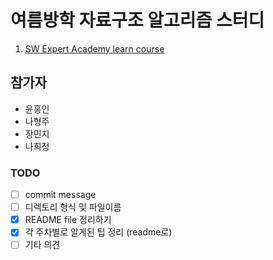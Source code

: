 # 여름방학 자료구조 알고리즘 스터디
1. [SW Expert Academy learn course](https://swexpertacademy.com/main/main.do)


## 참가자
- 윤홍인
- 나형주
- 장민지
- 나희정


### TODO
- [ ] commit message
- [ ] 디렉토리 형식 및 파일이름 
- [x] README file 정리하기
- [x] 각 주차별로 알게된 팁 정리 (readme로)
- [ ] 기타 의견
